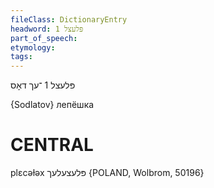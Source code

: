 ```yaml
---
fileClass: DictionaryEntry
headword: פּלעצל 1
part_of_speech: 
etymology: 
tags: 
---
```

פּלעצל 1
־עך
דאָס

{Sodlatov}
лепёшка

CENTRAL
========

plɛcəɫəx פּלעצעלעך {POLAND, Wolbrom, 50196}